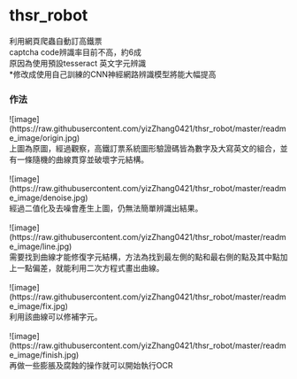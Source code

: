 # thsr_robot
利用網頁爬蟲自動訂高鐵票</br>
captcha code辨識率目前不高，約6成</br>
原因為使用預設tesseract 英文字元辨識</br>
*修改成使用自己訓練的CNN神經網路辨識模型將能大幅提高</br>


<h3>作法</h3>
![image](https://raw.githubusercontent.com/yizZhang0421/thsr_robot/master/readme_image/origin.jpg)</br>
上圖為原圖，經過觀察，高鐵訂票系統圖形驗證碼皆為數字及大寫英文的組合，並有一條隨機的曲線貫穿並破壞字元結構。</br>
</br>
![image](https://raw.githubusercontent.com/yizZhang0421/thsr_robot/master/readme_image/denoise.jpg)</br>
經過二值化及去噪會產生上圖，仍無法簡單辨識出結果。</br>
</br>
![image](https://raw.githubusercontent.com/yizZhang0421/thsr_robot/master/readme_image/line.jpg)</br>
需要找到曲線才能修復字元結構，方法為找到最左側的點和最右側的點及其中點加上一點偏差，就能利用二次方程式畫出曲線。</br>
</br>
![image](https://raw.githubusercontent.com/yizZhang0421/thsr_robot/master/readme_image/fix.jpg)</br>
利用該曲線可以修補字元。</br>
</br>
![image](https://raw.githubusercontent.com/yizZhang0421/thsr_robot/master/readme_image/finish.jpg)</br>
再做一些膨脹及腐蝕的操作就可以開始執行OCR</br>
</br>
